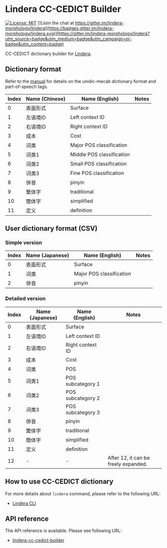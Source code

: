 # Lindera CC-CEDICT Builder

[![License: MIT](https://img.shields.io/badge/License-MIT-yellow.svg)](https://opensource.org/licenses/MIT) [![Join the chat at https://gitter.im/lindera-morphology/lindera](https://badges.gitter.im/lindera-morphology/lindera.svg)](https://gitter.im/lindera-morphology/lindera?utm_source=badge&utm_medium=badge&utm_campaign=pr-badge&utm_content=badge)

CC-CEDICT dictionary builder for [Lindera](https://github.com/lindera-morphology/lindera).


## Dictionary format

Refer to the [manual](ftp://ftp.jaist.ac.jp/pub/sourceforge.jp/unidic/57618/unidic-mecab.pdf) for details on the unidic-mecab dictionary format and part-of-speech tags.

| Index | Name (Chinese) | Name (English) | Notes |
| --- | --- | --- | --- |
| 0 | 表面形式 | Surface |
| 1 | 左语境ID | Left context ID |
| 2 | 右语境ID | Right context ID |
| 3 | 成本 | Cost |
| 4 | 词类 | Major POS classification | |
| 5 | 词类1 | Middle POS classification | |
| 6 | 词类2 | Small POS classification | |
| 7 | 词类3 | Fine POS classification | |
| 8 | 併音 | pinyin | |
| 9 | 繁体字 | traditional | |
| 10 | 簡体字 | simplified | |
| 11 | 定义 | definition | |


## User dictionary format (CSV)

### Simple version

| Index | Name (Japanese) | Name (English) | Notes |
| --- | --- | --- | --- |
| 0 | 表面形式 | Surface |
| 1 | 词类 | Major POS classification | |
| 2 | 併音 | pinyin | |

### Detailed version

| Index | Name (Japanese) | Name (English) | Notes |
| --- | --- | --- | --- |
| 0 | 表面形式 | Surface |
| 1 | 左语境ID | Left context ID |
| 2 | 右语境ID | Right context ID |
| 3 | 成本 | Cost |
| 4 | 词类 | POS | |
| 5 | 词类1 | POS subcategory 1 | |
| 6 | 词类2 | POS subcategory 2 | |
| 7 | 词类3 | POS subcategory 3 | |
| 8 | 併音 | pinyin | |
| 9 | 繁体字 | traditional | |
| 10 | 簡体字 | simplified | |
| 11 | 定义 | definition | |
| 12 | - | - | After 12, it can be freely expanded. |


## How to use CC-CEDICT dictionary

For more details about `lindera` command, please refer to the following URL:

- [Lindera CLI](https://github.com/lindera-morphology/lindera/tree/main/lindera-cli)


## API reference

The API reference is available. Please see following URL:
- <a href="https://docs.rs/lindera-cc-cedict-builder" target="_blank">lindera-cc-cedict-builder</a>
